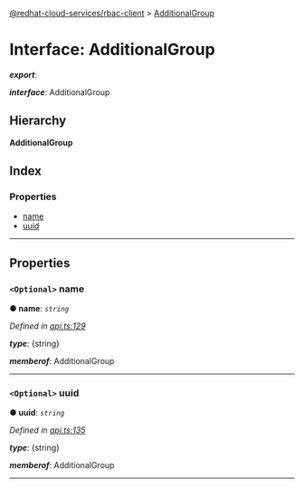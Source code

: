 [@redhat-cloud-services/rbac-client](../README.md) > [AdditionalGroup](../interfaces/additionalgroup.md)

# Interface: AdditionalGroup

*__export__*: 

*__interface__*: AdditionalGroup

## Hierarchy

**AdditionalGroup**

## Index

### Properties

* [name](additionalgroup.md#name)
* [uuid](additionalgroup.md#uuid)

---

## Properties

<a id="name"></a>

### `<Optional>` name

**● name**: *`string`*

*Defined in [api.ts:129](https://github.com/RedHatInsights/javascript-clients/blob/master/packages/rbac/api.ts#L129)*

*__type__*: {string}

*__memberof__*: AdditionalGroup

___
<a id="uuid"></a>

### `<Optional>` uuid

**● uuid**: *`string`*

*Defined in [api.ts:135](https://github.com/RedHatInsights/javascript-clients/blob/master/packages/rbac/api.ts#L135)*

*__type__*: {string}

*__memberof__*: AdditionalGroup

___

